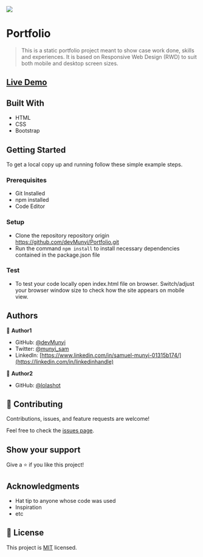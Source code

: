 ![](https://img.shields.io/badge/Microverse-blueviolet)

# Portfolio

> This is a static portfolio project meant to show case work done, skills and experiences.
> It is based on Responsive Web Design (RWD) to suit both mobile and desktop screen sizes.

## [Live Demo]()


## Built With

- HTML 
- CSS
- Bootstrap

## Getting Started

To get a local copy up and running follow these simple example steps.

### Prerequisites
- Git Installed
- npm installed
- Code Editor

### Setup
- Clone the repository repository origin https://github.com/devMunyi/Portfolio.git
- Run the command `npm install` to install necessary dependencies contained in the package.json file

### Test
- To test your code locally open index.html file on browser. Switch/adjust your browser window size to check how the site appears on mobile view.

## Authors

👤 **Author1**

- GitHub: [@devMunyi](https://github.com/devMunyi)
- Twitter: [@munyi_sam](https://twitter.com/twitterhandle)
- LinkedIn: [https://www.linkedin.com/in/samuel-munyi-01315b174/](https://linkedin.com/in/linkedinhandle)

👤 **Author2**

- GitHub: [@lolashot](https://github.com/githubhandle)

## 🤝 Contributing

Contributions, issues, and feature requests are welcome!

Feel free to check the [issues page](../../issues/).

## Show your support

Give a ⭐️ if you like this project!

## Acknowledgments

- Hat tip to anyone whose code was used
- Inspiration
- etc

## 📝 License

This project is [MIT](./LICENSE) licensed.
